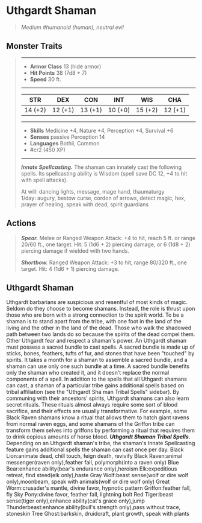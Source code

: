 # Uthgardt Shaman
>*Medium #humanoid (human), neutral evil*
## Monster Traits
>___
>- **Armor Class** 13 (hide armor)
>- **Hit Points** 38 (7d8 + 7)
>- **Speed** 30 ft.
>___
>|STR|DEX|CON|INT|WIS|CHA|
>|:---:|:---:|:---:|:---:|:---:|:---:|
>|14 (+2)|12 (+1)|13 (+1)|10 (+0)|15 (+2)|12 (+1)|
>___
>- **Skills** Medicine +4, Nature +4, Perception +4, Survival +6
>- **Senses** passive Perception 14
>- **Languages** Bothii, Common
>- #cr2 (450 XP)
>___
>***Innate Spellcasting.*** The shaman can innately cast the following spells. Its spellcasting ability is Wisdom (spell save DC 12, +4 to hit with spell attacks).  
>
>At will: dancing lights, message, mage hand, thaumaturgy  
>1/day: augury, bestow curse, cordon of arrows, detect magic, hex, prayer of healing, speak with dead, spirit guardians  
>
## Actions
>***Spear.*** Melee  or Ranged Weapon Attack: +4 to hit, reach 5 ft. or range 20/60 ft., one target. Hit: 5 (1d6 + 2) piercing damage, or 6 (1d8 + 2) piercing damage if wielded with two hands.  
>
>***Shortbow.*** Ranged Weapon Attack: +3 to hit, range 80/320 ft., one target. Hit: 4 (1d6 + 1) piercing damage.
## Uthgardt Shaman
Uthgardt barbarians are suspicious and resentful of most kinds of magic. Seldom do they choose to become shamans. Instead, the role is thrust upon those who are born with a strong connection to the spirit world. To be a shaman is to stand apart from the tribe, with one foot in the land of the living and the other in the land of the dead. Those who walk the shadowed path between two lands do so because the spirits of the dead compel them. Other Uthgardt fear and respect a shaman's power.
An Uthgardt shaman must possess a sacred bundle to cast spells. A sacred bundle is made up of sticks, bones, feathers, tufts of fur, and stones that have been "touched" by spirits. It takes a month for a shaman to assemble a sacred bundle, and a shaman can use only one such bundle at a time. A sacred bundle benefits only the shaman who created it, and it doesn't replace the normal components of a spell.
In addition to the spells that all Uthgardt shamans can cast, a shaman of a particular tribe gains additional spells based on tribal affiliation (see the "Uthgardt Sha man Tribal Spells" sidebar).
By communing with their ancestors' spirits, Uthgardt shamans can also learn secret rituals. These rituals almost always require some sort of blood sacrifice, and their effects are usually transformative. For example, some Black Raven shamans know a ritual that allows them to hatch giant ravens from normal raven eggs, and some shamans of the Griffon tribe can transform them selves into griffons by performing a ritual that requires them to drink copious amounts of horse blood.
***Uthgardt Shaman Tribal Spells.*** Depending on an Uthgardt shaman's tribe, the shaman's Innate Spellcasting feature gains additional spells the shaman can cast once per day.
Black Lion:animate dead, chill touch, feign death, revivify
Black Raven:animal messenger(raven only),feather fall, polymorph(into a raven only)
Blue Bear:enhance ability(bear's endurance only),heroism
Elk:expeditious retreat, find steed(elk only),haste
Gray Wolf:beast sense(wolf or dire wolf only),moonbeam, speak with animals(wolf or dire wolf only)
Great Worm:crusader's mantle, divine favor, hypnotic pattern
Griffon:feather fall, fly
Sky Pony:divine favor, feather fall, lightning bolt
Red Tiger:beast sense(tiger only),enhance ability(cat's grace only),jump
Thunderbeast:enhance ability(bull's strength only),pass without trace, stoneskin
Tree Ghost:barkskin, druidcraft, plant growth, speak with plants